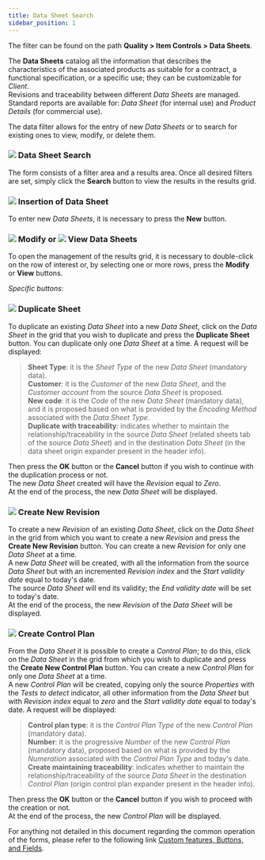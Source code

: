 ```yaml
---
title: Data Sheet Search
sidebar_position: 1
---
```


The filter can be found on the path **Quality > Item Controls > Data Sheets**.

The **Data Sheets** catalog all the information that describes the characteristics of the associated products as suitable for a contract, a functional specification, or a specific use; they can be customizable for *Client*.   
Revisions and traceability between different *Data Sheets* are managed.   
Standard reports are available for: *Data Sheet* (for internal use) and *Product Details* (for commercial use).


The data filter allows for the entry of new *Data Sheets* or to search for existing ones to view, modify, or delete them.

### ![](/img/neutral/common/search.png) Data Sheet Search 

The form consists of a filter area and a results area. Once all desired filters are set, simply click the **Search** button to view the results in the results grid.

### ![](/img/neutral/common/new.png) Insertion of Data Sheet 

To enter new *Data Sheets*, it is necessary to press the **New** button.

### ![](/img/neutral/common/edit.png) Modify or ![](/img/neutral/common/view.png) View Data Sheets 

To open the management of the results grid, it is necessary to double-click on the row of interest or, by selecting one or more rows, press the **Modify** or **View** buttons.

*Specific buttons*:

### ![](/img/neutral/common/duplicate.png) Duplicate Sheet 

To duplicate an existing *Data Sheet* into a new *Data Sheet*, click on the *Data Sheet* in the grid that you wish to duplicate and press the **Duplicate Sheet** button. You can duplicate only one *Data Sheet* at a time. A request will be displayed:   
> **Sheet Type**: it is the *Sheet Type* of the new *Data Sheet* (mandatory data).   
> **Customer**: it is the *Customer* of the new *Data Sheet*, and the *Customer account* from the source *Data Sheet* is proposed.   
> **New code**: it is the *Code* of the new *Data Sheet* (mandatory data), and it is proposed based on what is provided by the *Encoding Method* associated with the *Data Sheet Type*.   
> **Duplicate with traceability**: indicates whether to maintain the relationship/traceability in the source *Data Sheet* (related sheets tab of the source *Data Sheet*) and in the destination *Data Sheet* (in the data sheet origin expander present in the header info).

Then press the **OK** button or the **Cancel** button if you wish to continue with the duplication process or not.   
The new *Data Sheet* created will have the *Revision* equal to *Zero*.   
At the end of the process, the new *Data Sheet* will be displayed.

### ![](/img/neutral/common/execute.png) Create New Revision 

To create a new *Revision* of an existing *Data Sheet*, click on the *Data Sheet* in the grid from which you want to create a new *Revision* and press the **Create New Revision** button. You can create a new *Revision* for only one *Data Sheet* at a time.   
A new *Data Sheet* will be created, with all the information from the source *Data Sheet* but with an incremented *Revision index* and the *Start validity date* equal to today's date.   
The source *Data Sheet* will end its validity; the *End validity date* will be set to today's date.   
At the end of the process, the new *Revision* of the *Data Sheet* will be displayed.

### ![](/img/neutral/common/item-web.png) Create Control Plan

From the *Data Sheet* it is possible to create a *Control Plan*; to do this, click on the *Data Sheet* in the grid from which you wish to duplicate and press the **Create New Control Plan** button. You can create a new *Control Plan* for only one *Data Sheet* at a time.   
A new *Control Plan* will be created, copying only the source *Properties* with the *Tests to detect* indicator, all other information from the *Data Sheet* but with *Revision index* equal to *zero* and the *Start validity date* equal to today's date. A request will be displayed:   
> **Control plan type**: it is the *Control Plan Type* of the new *Control Plan* (mandatory data).   
> **Number**: it is the progressive *Number* of the new *Control Plan* (mandatory data), proposed based on what is provided by the *Numeration* associated with the *Control Plan Type* and today's date.   
> **Create maintaining traceability**: indicates whether to maintain the relationship/traceability of the source *Data Sheet* in the destination *Control Plan* (origin control plan expander present in the header info).

Then press the **OK** button or the **Cancel** button if you wish to proceed with the creation or not.   
At the end of the process, the new *Control Plan* will be displayed.

For anything not detailed in this document regarding the common operation of the forms, please refer to the following link [Custom features, Buttons, and Fields](/docs/guide/common).
